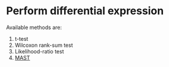 # Perform differential expression

Available methods are:
1. t-test
2. Wilcoxon rank-sum test
3. Likelihood-ratio test
4. [MAST](https://github.com/RGLab/MAST)
